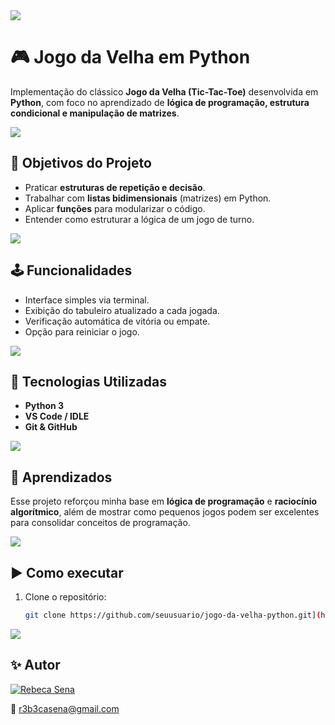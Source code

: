 <img src="https://user-images.githubusercontent.com/73097560/115834477-dbab4500-a447-11eb-908a-139a6edaec5c.gif">


# 🎮 Jogo da Velha em Python

Implementação do clássico **Jogo da Velha (Tic-Tac-Toe)** desenvolvida em **Python**, com foco no aprendizado de **lógica de programação, estrutura condicional e manipulação de matrizes**.

<img src="https://user-images.githubusercontent.com/73097560/115834477-dbab4500-a447-11eb-908a-139a6edaec5c.gif">


## 🎯 Objetivos do Projeto
- Praticar **estruturas de repetição e decisão**.  
- Trabalhar com **listas bidimensionais** (matrizes) em Python.  
- Aplicar **funções** para modularizar o código.  
- Entender como estruturar a lógica de um jogo de turno.  

<img src="https://user-images.githubusercontent.com/73097560/115834477-dbab4500-a447-11eb-908a-139a6edaec5c.gif">


## 🕹️ Funcionalidades
- Interface simples via terminal.  
- Exibição do tabuleiro atualizado a cada jogada.  
- Verificação automática de vitória ou empate.  
- Opção para reiniciar o jogo.  

<img src="https://user-images.githubusercontent.com/73097560/115834477-dbab4500-a447-11eb-908a-139a6edaec5c.gif">


## 🧰 Tecnologias Utilizadas
- **Python 3**  
- **VS Code / IDLE**  
- **Git & GitHub**  

<img src="https://user-images.githubusercontent.com/73097560/115834477-dbab4500-a447-11eb-908a-139a6edaec5c.gif">


## 🚀 Aprendizados
Esse projeto reforçou minha base em **lógica de programação** e **raciocínio algorítmico**, além de mostrar como pequenos jogos podem ser excelentes para consolidar conceitos de programação.

<img src="https://user-images.githubusercontent.com/73097560/115834477-dbab4500-a447-11eb-908a-139a6edaec5c.gif">


## ▶️ Como executar
1. Clone o repositório:
   ```bash
   git clone https://github.com/seuusuario/jogo-da-velha-python.git](https://github.com/rebecasena98o/jogo-da-forca-python)

<img src="https://user-images.githubusercontent.com/73097560/115834477-dbab4500-a447-11eb-908a-139a6edaec5c.gif">


## ✨ Autor

<a href="https://github.com/rebecasena98o">
  <img src="https://img.shields.io/badge/Rebeca%20Sena-%23000000?style=for-the-badge&logo=github&logoColor=white" alt="Rebeca Sena"/>
</a>   

📧 [r3b3casena@gmail.com](mailto:r3b3casena@gmail.com)
